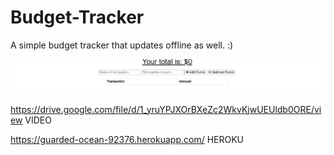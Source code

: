 # Budget-Tracker




A simple budget tracker that updates offline as well. :) 

![myimage](./fwafwf.PNG)


https://drive.google.com/file/d/1_yruYPJXOrBXeZc2WkvKjwUEUldb0ORE/view   VIDEO 


https://guarded-ocean-92376.herokuapp.com/  HEROKU 